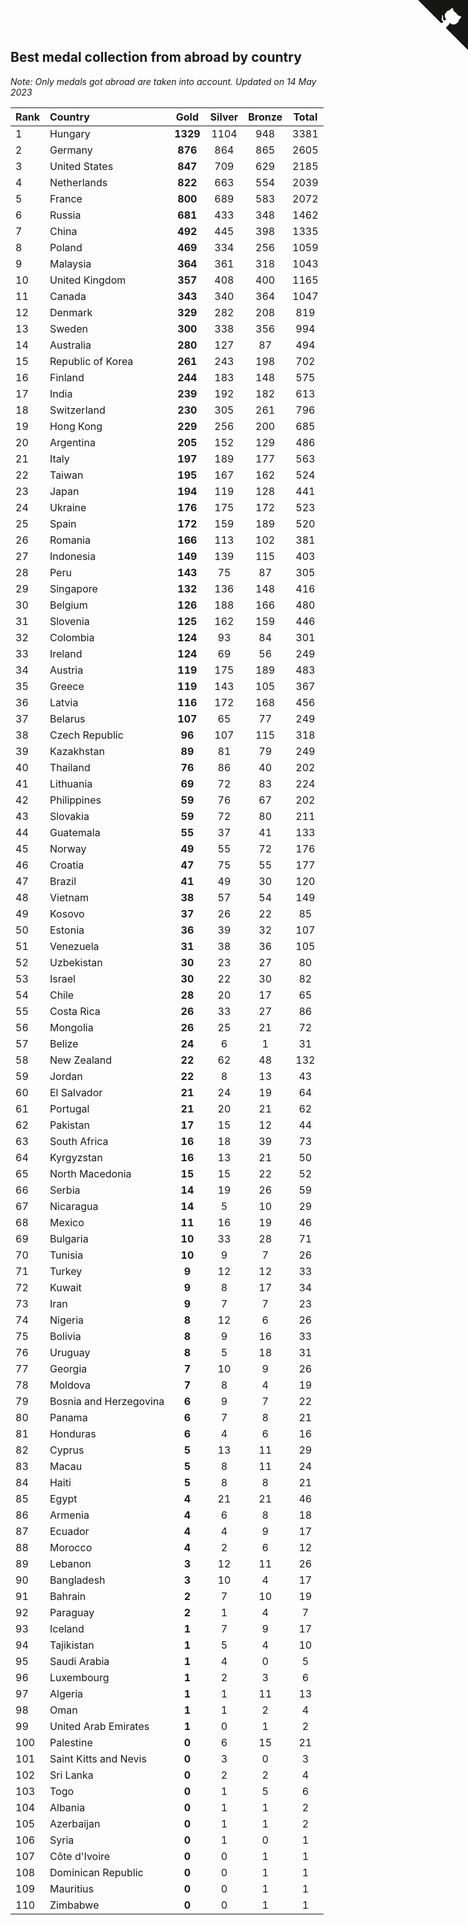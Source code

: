 ## Best medal collection from abroad by country

*Note: Only medals got abroad are taken into account.*
*Updated on 14 May 2023*

| Rank | Country | Gold | Silver | Bronze | Total |
| :--- | :--- | :--: | :--: | :--: | :--: |
| 1 | Hungary | **1329** | 1104 | 948 | 3381 |
| 2 | Germany | **876** | 864 | 865 | 2605 |
| 3 | United States | **847** | 709 | 629 | 2185 |
| 4 | Netherlands | **822** | 663 | 554 | 2039 |
| 5 | France | **800** | 689 | 583 | 2072 |
| 6 | Russia | **681** | 433 | 348 | 1462 |
| 7 | China | **492** | 445 | 398 | 1335 |
| 8 | Poland | **469** | 334 | 256 | 1059 |
| 9 | Malaysia | **364** | 361 | 318 | 1043 |
| 10 | United Kingdom | **357** | 408 | 400 | 1165 |
| 11 | Canada | **343** | 340 | 364 | 1047 |
| 12 | Denmark | **329** | 282 | 208 | 819 |
| 13 | Sweden | **300** | 338 | 356 | 994 |
| 14 | Australia | **280** | 127 | 87 | 494 |
| 15 | Republic of Korea | **261** | 243 | 198 | 702 |
| 16 | Finland | **244** | 183 | 148 | 575 |
| 17 | India | **239** | 192 | 182 | 613 |
| 18 | Switzerland | **230** | 305 | 261 | 796 |
| 19 | Hong Kong | **229** | 256 | 200 | 685 |
| 20 | Argentina | **205** | 152 | 129 | 486 |
| 21 | Italy | **197** | 189 | 177 | 563 |
| 22 | Taiwan | **195** | 167 | 162 | 524 |
| 23 | Japan | **194** | 119 | 128 | 441 |
| 24 | Ukraine | **176** | 175 | 172 | 523 |
| 25 | Spain | **172** | 159 | 189 | 520 |
| 26 | Romania | **166** | 113 | 102 | 381 |
| 27 | Indonesia | **149** | 139 | 115 | 403 |
| 28 | Peru | **143** | 75 | 87 | 305 |
| 29 | Singapore | **132** | 136 | 148 | 416 |
| 30 | Belgium | **126** | 188 | 166 | 480 |
| 31 | Slovenia | **125** | 162 | 159 | 446 |
| 32 | Colombia | **124** | 93 | 84 | 301 |
| 33 | Ireland | **124** | 69 | 56 | 249 |
| 34 | Austria | **119** | 175 | 189 | 483 |
| 35 | Greece | **119** | 143 | 105 | 367 |
| 36 | Latvia | **116** | 172 | 168 | 456 |
| 37 | Belarus | **107** | 65 | 77 | 249 |
| 38 | Czech Republic | **96** | 107 | 115 | 318 |
| 39 | Kazakhstan | **89** | 81 | 79 | 249 |
| 40 | Thailand | **76** | 86 | 40 | 202 |
| 41 | Lithuania | **69** | 72 | 83 | 224 |
| 42 | Philippines | **59** | 76 | 67 | 202 |
| 43 | Slovakia | **59** | 72 | 80 | 211 |
| 44 | Guatemala | **55** | 37 | 41 | 133 |
| 45 | Norway | **49** | 55 | 72 | 176 |
| 46 | Croatia | **47** | 75 | 55 | 177 |
| 47 | Brazil | **41** | 49 | 30 | 120 |
| 48 | Vietnam | **38** | 57 | 54 | 149 |
| 49 | Kosovo | **37** | 26 | 22 | 85 |
| 50 | Estonia | **36** | 39 | 32 | 107 |
| 51 | Venezuela | **31** | 38 | 36 | 105 |
| 52 | Uzbekistan | **30** | 23 | 27 | 80 |
| 53 | Israel | **30** | 22 | 30 | 82 |
| 54 | Chile | **28** | 20 | 17 | 65 |
| 55 | Costa Rica | **26** | 33 | 27 | 86 |
| 56 | Mongolia | **26** | 25 | 21 | 72 |
| 57 | Belize | **24** | 6 | 1 | 31 |
| 58 | New Zealand | **22** | 62 | 48 | 132 |
| 59 | Jordan | **22** | 8 | 13 | 43 |
| 60 | El Salvador | **21** | 24 | 19 | 64 |
| 61 | Portugal | **21** | 20 | 21 | 62 |
| 62 | Pakistan | **17** | 15 | 12 | 44 |
| 63 | South Africa | **16** | 18 | 39 | 73 |
| 64 | Kyrgyzstan | **16** | 13 | 21 | 50 |
| 65 | North Macedonia | **15** | 15 | 22 | 52 |
| 66 | Serbia | **14** | 19 | 26 | 59 |
| 67 | Nicaragua | **14** | 5 | 10 | 29 |
| 68 | Mexico | **11** | 16 | 19 | 46 |
| 69 | Bulgaria | **10** | 33 | 28 | 71 |
| 70 | Tunisia | **10** | 9 | 7 | 26 |
| 71 | Turkey | **9** | 12 | 12 | 33 |
| 72 | Kuwait | **9** | 8 | 17 | 34 |
| 73 | Iran | **9** | 7 | 7 | 23 |
| 74 | Nigeria | **8** | 12 | 6 | 26 |
| 75 | Bolivia | **8** | 9 | 16 | 33 |
| 76 | Uruguay | **8** | 5 | 18 | 31 |
| 77 | Georgia | **7** | 10 | 9 | 26 |
| 78 | Moldova | **7** | 8 | 4 | 19 |
| 79 | Bosnia and Herzegovina | **6** | 9 | 7 | 22 |
| 80 | Panama | **6** | 7 | 8 | 21 |
| 81 | Honduras | **6** | 4 | 6 | 16 |
| 82 | Cyprus | **5** | 13 | 11 | 29 |
| 83 | Macau | **5** | 8 | 11 | 24 |
| 84 | Haiti | **5** | 8 | 8 | 21 |
| 85 | Egypt | **4** | 21 | 21 | 46 |
| 86 | Armenia | **4** | 6 | 8 | 18 |
| 87 | Ecuador | **4** | 4 | 9 | 17 |
| 88 | Morocco | **4** | 2 | 6 | 12 |
| 89 | Lebanon | **3** | 12 | 11 | 26 |
| 90 | Bangladesh | **3** | 10 | 4 | 17 |
| 91 | Bahrain | **2** | 7 | 10 | 19 |
| 92 | Paraguay | **2** | 1 | 4 | 7 |
| 93 | Iceland | **1** | 7 | 9 | 17 |
| 94 | Tajikistan | **1** | 5 | 4 | 10 |
| 95 | Saudi Arabia | **1** | 4 | 0 | 5 |
| 96 | Luxembourg | **1** | 2 | 3 | 6 |
| 97 | Algeria | **1** | 1 | 11 | 13 |
| 98 | Oman | **1** | 1 | 2 | 4 |
| 99 | United Arab Emirates | **1** | 0 | 1 | 2 |
| 100 | Palestine | **0** | 6 | 15 | 21 |
| 101 | Saint Kitts and Nevis | **0** | 3 | 0 | 3 |
| 102 | Sri Lanka | **0** | 2 | 2 | 4 |
| 103 | Togo | **0** | 1 | 5 | 6 |
| 104 | Albania | **0** | 1 | 1 | 2 |
| 105 | Azerbaijan | **0** | 1 | 1 | 2 |
| 106 | Syria | **0** | 1 | 0 | 1 |
| 107 | Côte d'Ivoire | **0** | 0 | 1 | 1 |
| 108 | Dominican Republic | **0** | 0 | 1 | 1 |
| 109 | Mauritius | **0** | 0 | 1 | 1 |
| 110 | Zimbabwe | **0** | 0 | 1 | 1 |


<a href="https://github.com/JustinTimeCuber/wca_statistics" class="github-corner" aria-label="View source on Github"><svg width="80" height="80" viewBox="0 0 250 250" style="fill:#151513; color:#fff; position: absolute; top: 0; border: 0; right: 0;" aria-hidden="true"><path d="M0,0 L115,115 L130,115 L142,142 L250,250 L250,0 Z"></path><path d="M128.3,109.0 C113.8,99.7 119.0,89.6 119.0,89.6 C122.0,82.7 120.5,78.6 120.5,78.6 C119.2,72.0 123.4,76.3 123.4,76.3 C127.3,80.9 125.5,87.3 125.5,87.3 C122.9,97.6 130.6,101.9 134.4,103.2" fill="currentColor" style="transform-origin: 130px 106px;" class="octo-arm"></path><path d="M115.0,115.0 C114.9,115.1 118.7,116.5 119.8,115.4 L133.7,101.6 C136.9,99.2 139.9,98.4 142.2,98.6 C133.8,88.0 127.5,74.4 143.8,58.0 C148.5,53.4 154.0,51.2 159.7,51.0 C160.3,49.4 163.2,43.6 171.4,40.1 C171.4,40.1 176.1,42.5 178.8,56.2 C183.1,58.6 187.2,61.8 190.9,65.4 C194.5,69.0 197.7,73.2 200.1,77.6 C213.8,80.2 216.3,84.9 216.3,84.9 C212.7,93.1 206.9,96.0 205.4,96.6 C205.1,102.4 203.0,107.8 198.3,112.5 C181.9,128.9 168.3,122.5 157.7,114.1 C157.9,116.9 156.7,120.9 152.7,124.9 L141.0,136.5 C139.8,137.7 141.6,141.9 141.8,141.8 Z" fill="currentColor" class="octo-body"></path></svg></a><style>.github-corner:hover .octo-arm{animation:octocat-wave 560ms ease-in-out}@keyframes octocat-wave{0%,100%{transform:rotate(0)}20%,60%{transform:rotate(-25deg)}40%,80%{transform:rotate(10deg)}}@media (max-width:500px){.github-corner:hover .octo-arm{animation:none}.github-corner .octo-arm{animation:octocat-wave 560ms ease-in-out}}</style>
